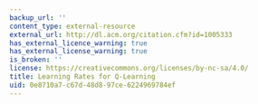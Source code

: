 ```yaml
---
backup_url: ''
content_type: external-resource
external_url: http://dl.acm.org/citation.cfm?id=1005333
has_external_licence_warning: true
has_external_license_warning: true
is_broken: ''
license: https://creativecommons.org/licenses/by-nc-sa/4.0/
title: Learning Rates for Q-Learning
uid: 0e8710a7-c67d-48d8-97ce-6224969784ef
---
```

